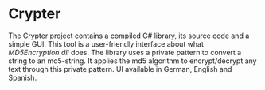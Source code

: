# Crypter

The Crypter project contains a compiled C# library, its source code and a simple GUI. This tool is a user-friendly interface about what *MD5Encryption.dll* does. The library uses a private pattern to convert a string to an md5-string. It applies the md5 algorithm to encrypt/decrypt any text through this private pattern. UI available in German, English and Spanish.
